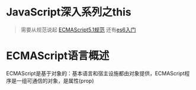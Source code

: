 # JavaScript深入系列之this
> 需要从规范说起 [ECMAScript5.1规范](http://yanhaijing.com/es5/#null)
> 还有[es6入门](http://es6.ruanyifeng.com/)

# ECMAScript语言概述

ECMAScript是基于对象的：基本语言和宿主设施都由对象提供，ECMAScript程序是一组可通信的对象，是属性(prop)